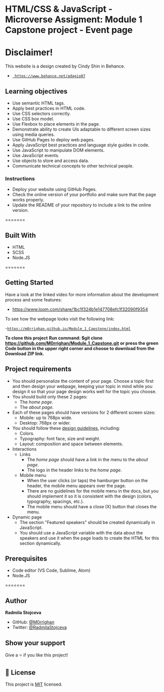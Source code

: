 # HTML/CSS & JavaScript - Microverse Assigment: Module 1 Capstone project - Event page

# Disclaimer!

This website is a design created by Cindy Shin in Behance.
- [` https://www.behance.net/adagio07`](https://www.behance.net/adagio07)

## Learning objectives

- Use semantic HTML tags.
- Apply best practices in HTML code.
- Use CSS selectors correctly.
- Use CSS box model.
- Use Flexbox to place elements in the page.
- Demonstrate ability to create UIs adaptable to different screen sizes using media queries.
- Use GitHub Pages to deploy web pages.
- Apply JavaScript best practices and language style guides in code.
- Use JavaScript to manipulate DOM elements.
- Use JavaScript events.
- Use objects to store and access data.
- Communicate technical concepts to other technical people.

### Instructions

- Deploy your website using GitHub Pages.
- Check the online version of your portfolio and make sure that the page works properly.
- Update the README of your repository to include a link to the online version.

=======

## Built With

- HTML
- SCSS
- Node.JS

=======

## Getting Started

Have a look at the linked video for more information about the development process and some features:

- https://www.loom.com/share/1bc1f324b1e147708efc1f32090f9354

To see how the webpage looks visit the following link:

-[`https://m0rrighan.github.io/Module_1_Capstone/index.html`](https://m0rrighan.github.io/Module_1_Capstone/index.html)

**To clone this project**
**Run command: $git clone https://github.com/M0rrighan/Module_1_Capstone.git**
**or press the green Code button in the upper right corner and choose to download from the Download ZIP link.**

## Project requirements

- You should personalize the content of your page. Choose a topic first and then design your webpage, keeping your topic in mind while you design it so that your page design works well for the topic you choose.
- You should build only these 2 pages:
  - The _home page_.
  - The _about page_.
- Each of these pages should have versions for 2 different screen sizes:
  - Mobile: up to 768px wide.
  - Desktop: 768px or wider.
- You should follow these [design guidelines](https://www.behance.net/gallery/29845175/CC-Global-Summit-2015), including:
  - Colors.
  - Typography: font face, size and weight.
  - Layout: composition and space between elements.
- Interactions
  - Links
    - The _home page_ should have a link in the menu to the _about page_.
    - The logo in the header links to the _home page_.
  - Mobile menu
    - When the user clicks (or taps) the hamburger button on the header, the mobile menu appears over the page.
    - There are no guidelines for the mobile menu in the docs, but you should implement it so it is consistent with the design (colors, typography, spacings, etc.).
    - The mobile menu should have a close (X) button that closes the menu.
- Dynamic page
  - The section "Featured speakers" should be created dynamically in JavaScript.
  - You should use a JavaScript variable with the data about the speakers and use it when the page loads to create the HTML for this section dynamically.

## Prerequisites

- Code editor (VS Code, Sublime, Atom)
- Node.JS

=======

## Author

**Radmila Stojceva**

- GitHub: [@M0rrighan](https://github.com/M0rrighan)
- Twitter: [@RadmilaStojceva](https://twitter.com/RadmilaStojceva)


## Show your support

Give a ⭐️ if you like this project!

## 📝 License

This project is [MIT](./MIT.md) licensed.
